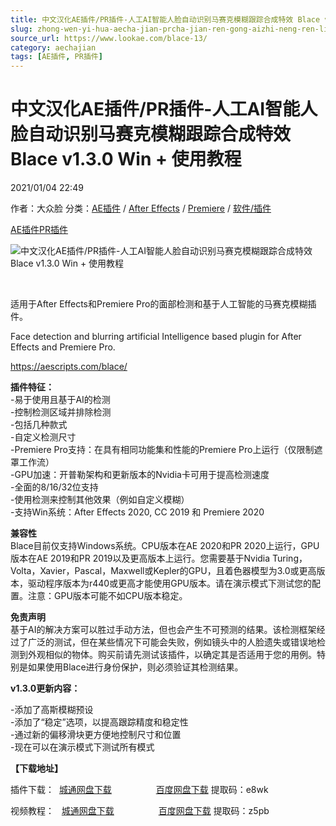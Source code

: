 ```yaml
---
title: 中文汉化AE插件/PR插件-人工AI智能人脸自动识别马赛克模糊跟踪合成特效 Blace v1.3.0 Win + 使用教程
slug: zhong-wen-yi-hua-aecha-jian-prcha-jian-ren-gong-aizhi-neng-ren-lian-zi-dong-shi-bie-ma-sai-ke-mo-hu-gen-zong-he-cheng-te-xiao-blace-v1-3-0-win-shi-yong-jiao-cheng
source_url: https://www.lookae.com/blace-13/
category: aechajian
tags: [AE插件, PR插件]
---
```

# 中文汉化AE插件/PR插件-人工AI智能人脸自动识别马赛克模糊跟踪合成特效 Blace v1.3.0 Win + 使用教程

2021/01/04 22:49

作者：大众脸
分类：[AE插件](https://www.lookae.com/after-effects/aechajian/) / [After Effects](https://www.lookae.com/after-effects/) / [Premiere](https://www.lookae.com/qitarjcj/premierezy/) / [软件/插件](https://www.lookae.com/qitarjcj/)

[AE插件](https://www.lookae.com/tag/ae%e6%8f%92%e4%bb%b6/)[PR插件](https://www.lookae.com/tag/pr%e6%8f%92%e4%bb%b6/)

![中文汉化AE插件/PR插件-人工AI智能人脸自动识别马赛克模糊跟踪合成特效 Blace v1.3.0 Win + 使用教程](https://www.lookae.com/wp-content/uploads/2020/11/Blace-AI-Face-Detection.jpg "中文汉化AE插件/PR插件-人工AI智能人脸自动识别马赛克模糊跟踪合成特效 Blace v1.3.0 Win + 使用教程-LookAE.com")

﻿

适用于After Effects和Premiere Pro的面部检测和基于人工智能的马赛克模糊插件。

Face detection and blurring artificial Intelligence based plugin for After Effects and Premiere Pro.

https://aescripts.com/blace/

**插件特征：**  
-易于使用且基于AI的检测  
-控制检测区域并排除检测  
-包括几种款式  
-自定义检测尺寸  
-Premiere Pro支持：在具有相同功能集和性能的Premiere Pro上运行（仅限制遮罩工作流）  
-GPU加速：开普勒架构和更新版本的Nvidia卡可用于提高检测速度  
-全面的8/16/32位支持  
-使用检测来控制其他效果（例如自定义模糊）  
-支持Win系统：After Effects 2020, CC 2019 和 Premiere 2020

**兼容性**  
Blace目前仅支持Windows系统。CPU版本在AE 2020和PR 2020上运行，GPU版本在AE 2019和PR 2019以及更高版本上运行。您需要基于Nvidia Turing，Volta，Xavier，Pascal，Maxwell或Kepler的GPU，且着色器模型为3.0或更高版本，驱动程序版本为r440或更高才能使用GPU版本。请在演示模式下测试您的配置。注意：GPU版本可能不如CPU版本稳定。

**免责声明**  
基于AI的解决方案可以胜过手动方法，但也会产生不可预测的结果。该检测框架经过了广泛的测试，但在某些情况下可能会失败，例如镜头中的人脸遗失或错误地检测到外观相似的物体。购买前请先测试该插件，以确定其是否适用于您的用例。特别是如果使用Blace进行身份保护，则必须验证其检测结果。

**v1.3.0更新内容：**

-添加了高斯模糊预设  
-添加了“稳定”选项，以提高跟踪精度和稳定性  
-通过新的偏移滑块更方便地控制尺寸和位置  
-现在可以在演示模式下测试所有模式

**【下载地址】**

插件下载：  [城通网盘下载](https://089u.com/file/680462-478271398)                  [百度网盘下载](https://pan.baidu.com/s/1t_AaCYUyZ8_DmtS_1MxseA) 提取码：e8wk

视频教程：   [城通网盘下载](https://089u.com/file/680462-478271961)                  [百度网盘下载](https://pan.baidu.com/s/1-6L2Mpu-fnCP4o4vq6E-DA) 提取码：z5pb

